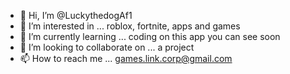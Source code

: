 - 👋 Hi, I’m @LuckythedogAf1
- 👀 I’m interested in ... roblox, fortnite, apps and games
- 🌱 I’m currently learning ... coding on this app you can see soon
- 💞️ I’m looking to collaborate on ... a project 
- 📫 How to reach me ... games.link.corp@gmail.com

<!---
LuckythedogAf1/LuckythedogAf1 is a ✨ special ✨ repository because its `README.md` (this file) appears on your GitHub profile.
You can click the Preview link to take a look at your changes.
--->
